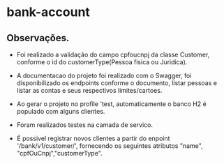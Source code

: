 # bank-account

## Observações.

- Foi realizado a validação do campo cpfoucnpj da classe Customer, conforme o id do customerType(Pessoa fisica ou Juridica).
- A documentacao do projeto foi realizado com o Swagger, foi disponibilizado os endpoints conforme o documento, listar pessoas
e listar as contas e seus respectivos limites/cartoes.

- Ao gerar o projeto no profile 'test, automaticamente o banco H2 é populado com alguns clientes.
- Foram realizados testes na camada de servico.
- É possivel registrar novos clientes a partir do enpoint '/bank/v1/customer/', fornecendo os seguintes atributos "name",
	"cpfOuCnpj","customerType".


